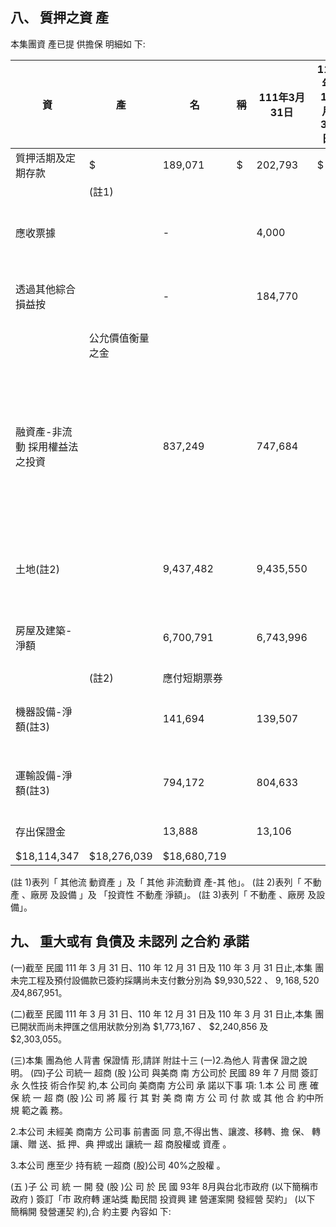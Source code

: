 
## 八、 質押之資 產

本集團資 產已提 供擔保 明細如 下:

| 資                              | 產               | 名           | 稱   | 111年3月31日   | 110年12月31日   | 110年3月31日 擔                               | 保                     | 用   | 途   |
|---------------------------------|------------------|--------------|------|----------------|-----------------|-----------------------------------------------|------------------------|------|------|
| 質押活期及定期存款              | $                | 189,071      | $    | 202,793        | $               | 175,741 履約保證金                            |                        |      |      |
|                                 | (註1)            |              |      |                |                 |                                               |                        |      |      |
| 應收票據                        |                  | -            |      | 4,000          |                 | -                                             | 銀行借款               |      |      |
| 透過其他綜合損益按              |                  | -            |      | 184,770        |                 | 260,842                                       | 銀行借款               |      |      |
|                                 | 公允價值衡量之金 |              |      |                |                 |                                               |                        |      |      |
| 融資產-非流動 採用權益法之投資 |                  | 837,249      |      | 747,684        |                 | 1,033,053                                     | 銀行借款及應付短期票券 |      |      |
| 土地(註2)                       |                  | 9,437,482    |      | 9,435,550      |                 | 9,446,011 履約保證金、銀行借款及 應付短期票券 |                        |      |      |
| 房屋及建築-淨額                |                  | 6,700,791    |      | 6,743,996      |                 | 6,910,522 履約保證金、銀行借款及              |                        |      |      |
|                                 | (註2)            | 應付短期票券 |      |                |                 |                                               |                        |      |      |
| 機器設備-淨額(註3)             |                  | 141,694      |      | 139,507        |                 | 151,350                                       | 銀行借款               |      |      |
| 運輸設備-淨額(註3)             |                  | 794,172      |      | 804,633        |                 | 699,548                                       | 銀行借款               |      |      |
| 存出保證金                      |                  | 13,888       |      | 13,106         |                 | 3,652 履約保證金                              |                        |      |      |
| $18,114,347                     | $18,276,039      | $18,680,719  |      |                |                 |                                               |                        |      |      |

(註 1)表列「 其他流 動資產 」及「 其他 非流動資 產-其 他」。 (註 2)表列「 不動產 、廠房 及設備 」及 「投資性 不動產 淨額」。 (註 3)表列「 不動產 、廠房 及設備」。

## 九、 重大或有 負債及 未認列 之合約 承諾

(一)截至 民國 111 年 3 月 31 日、110 年 12 月 31 日及 110 年 3 月 31 日止,本集 團未完工程及預付設備款已簽約採購尚未支付數分別為 $9,930,522 、 $9,168,520 及$4,867,951。

(二)截至 民國 111 年 3 月 31 日、110 年 12 月 31 日及 110 年 3 月 31 日止,本集 團已開狀而尚未押匯之信用狀款分別為 $1,773,167 、 $2,240,856 及 $2,303,055。

(三)本集 團為他 人背書 保證情 形,請詳 附註十三 (一)2.為他人 背書保 證之說 明。 (四)子公 司統一 超商 (股 )公司 與美商 南 方公司於 民國 89 年 7 月間 簽訂永 久性技 術合作契 約,本 公司向 美商南 方公司 承 諾以下事 項:
1.本 公 司 應 確 保 統 一 超 商 (股 )公 司 將 履 行 其 對 美 商 南 方 公 司 付 款 或 其 他 合 約中所規 範之義 務。

2.本公司 未經美 商南方 公司事 前書面 同 意,不得出售、讓渡、移轉、擔 保、
轉讓、贈 送、抵 押、典 押或出 讓統一 超 商股權或 資產 。

3.本公司 應至少 持有統 一超商 (股)公司 40%之股權 。

(五 )子 公 司 統 一 開 發 (股 )公 司 於 民 國 93年 8月與台北市政府 (以下簡稱市政府 )
簽訂「市 政府轉 運站獎 勵民間 投資興 建 營運案開 發經營 契約」 (以下 簡稱開 發營運契 約),合 約主要 內容如 下: